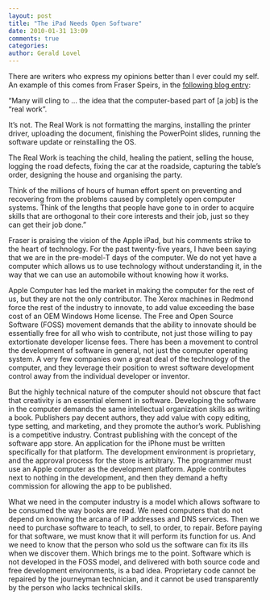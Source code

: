 ```yaml
---
layout: post
title: "The iPad Needs Open Software"
date: 2010-01-31 13:09
comments: true
categories: 
author: Gerald Lovel
---
```

There are writers who express my opinions better than I ever could my self. An example of this comes from Fraser Speirs, in the [following blog entry](http://speirs.org/blog/2010/1/29/future-shock.html):

“Many will cling to … the idea that the computer-based part of [a job] is the “real work”.

It’s not. The Real Work is not formatting the margins, installing the printer driver, uploading the document, finishing the PowerPoint slides, running the software update or reinstalling the OS.
<!--more-->

The Real Work is teaching the child, healing the patient, selling the house, logging the road defects, fixing the car at the roadside, capturing the table’s order, designing the house and organising the party.

Think of the millions of hours of human effort spent on preventing and recovering from the problems caused by completely open computer systems. Think of the lengths that people have gone to in order to acquire skills that are orthogonal to their core interests and their job, just so they can get their job done.”

Fraser is praising the vision of the Apple iPad, but his comments strike to the heart of technology. For the past twenty-five years, I have been saying that we are in the pre-model-T days of the computer. We do not yet have a computer which allows us to use technology without understanding it, in the way that we can use an automobile without knowing how it works.

Apple Computer has led the market in making the computer for the rest of us, but they are not the only contributor. The Xerox machines in Redmond force the rest of the industry to innovate, to add value exceeding the base cost of an OEM Windows Home license. The Free and Open Source Software (FOSS) movement demands that the ability to innovate should be essentially free for all who wish to contribute, not just those willing to pay extortionate developer license fees. There has been a movement to control the development of software in general, not just the computer operating system. A very few companies own a great deal of the technology of the computer, and they leverage their position to wrest software development control away from the individual developer or inventor.

But the highly technical nature of the computer should not obscure that fact that creativity is an essential element in software. Developing the software in the computer demands the same intellectual organization skills as writing a book. Publishers pay decent authors, they add value with copy editing, type setting, and marketing, and they promote the author’s work. Publishing is a competitive industry. Contrast publishing with the concept of the software app store. An application for the iPhone must be written specifically for that platform. The development environment is proprietary, and the approval process for the store is arbitrary. The programmer must use an Apple computer as the development platform. Apple contributes next to nothing in the development, and then they demand a hefty commission for allowing the app to be published.

What we need in the computer industry is a model which allows software to be consumed the way books are read. We need computers that do not depend on knowing the arcana of IP addresses and DNS services. Then we need to purchase software to teach, to sell, to order, to repair. Before paying for that software, we must know that it will perform its function for us. And we need to know that the person who sold us the software can fix its ills when we discover them. Which brings me to the point. Software which is not developed in the FOSS model, and delivered with both source code and free development environments, is a bad idea. Proprietary code cannot be repaired by the journeyman technician, and it cannot be used transparently by the person who lacks technical skills.

